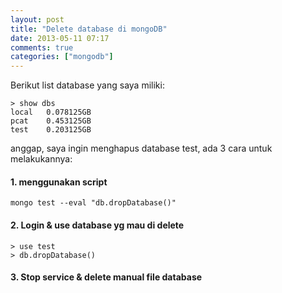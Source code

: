 ```yaml
---
layout: post
title: "Delete database di mongoDB"
date: 2013-05-11 07:17
comments: true
categories: ["mongodb"]
---
```


Berikut list database yang saya miliki:

```
> show dbs
local	0.078125GB
pcat	0.453125GB
test	0.203125GB

```

anggap, saya ingin menghapus database test, ada 3 cara untuk melakukannya:

#### 1. menggunakan script

```
mongo test --eval "db.dropDatabase()"
```

#### 2. Login & use database yg mau di delete

```
> use test
> db.dropDatabase()
```

#### 3. Stop service & delete manual file database